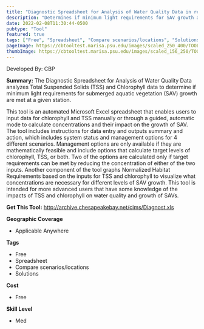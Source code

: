 ```yaml
---
title: "Diagnostic Spreadsheet for Analysis of Water Quality Data in relation to Growth Requirements of Submerged Aquatic Vegetation"
description: "Determines if minimum light requirements for SAV growth are met at a given station."
date: 2022-02-08T11:30:44-0500
pubtype: "Tool"
featured: true
tags: ["Free", "Spreadsheet", "Compare scenarios/locations", "Solutions"]
pageImage: https://cbtooltest.marisa.psu.edu/images/scaled_250_400/TOOLID_72.0_ScreenCapture-1.png
thumbImage: https://cbtooltest.marisa.psu.edu/images/scaled_156_250/TOOLID_72.0_ScreenCapture-1.png
---
```

Developed By: CBP

**Summary:** The Diagnostic Spreadsheet for Analysis of Water Quality Data analyzes Total Suspended Solids (TSS) and Chlorophyll data to determine if minimum light requirements for submerged aquatic vegetation (SAV) growth are met at a given station.
 
This tool is an automated Microsoft Excel spreadsheet that enables users to input data for chlorophyll and TSS manually or through a guided, automatic mode to calculate concentrations and their impact on the growth of SAV. The tool includes instructions for data entry and outputs summary and action, which includes system status and management options for 4 different scenarios. Management options are only available if they are mathematically feasible and include options that calculate target levels of chlorophyll, TSS, or both. Two of the options are calculated only if target requirements can be met by reducing the concentration of either of the two inputs.  Another component of the tool graphs Normalized Habitat Requirements based on the inputs for TSS and chlorophyll to visualize what concentrations are necessary for different levels of SAV growth. This tool is intended for more advanced users that have some knowledge of the impacts of TSS and chlorophyll on water quality and growth of SAVs. 

__**Get This Tool:**__ http://archive.chesapeakebay.net/cims/Diagnost.xls

__**Geographic Coverage**__
- Applicable Anywhere

__**Tags**__
-  Free
-  Spreadsheet
-  Compare scenarios/locations
-  Solutions

__**Cost**__
- Free

__**Skill Level**__
- Med
